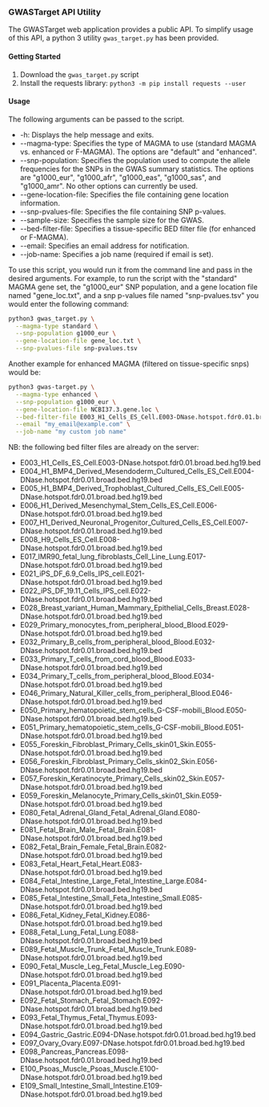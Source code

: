 ### GWASTarget API Utility

The GWASTarget web application provides a public API. To simplify usage of this API, a python 3 utility `gwas_target.py` has been provided.

#### Getting Started
1. Download the `gwas_target.py` script
2. Install the requests library: `python3 -m pip install requests --user`


#### Usage
The following arguments can be passed to the script.

- \-h: Displays the help message and exits.
- \--magma\-type: Specifies the type of MAGMA to use (standard MAGMA vs. enhanced or F-MAGMA). The options are "default" and "enhanced".
- \--snp\-population: Specifies the population used to compute the allele frequencies for the SNPs in the GWAS summary statistics. The options are "g1000_eur", "g1000_afr", "g1000_eas", "g1000_sas", and "g1000_amr". No other options can currently be used.
- \--gene\-location\-file: Specifies the file containing gene location information.
- \--snp\-pvalues\-file: Specifies the file containing SNP p\-values.
- \--sample\-size: Specifies the sample size for the GWAS.
- \--bed\-filter\-file: Specifies a tissue\-specific BED filter file (for enhanced or F-MAGMA).
- \--email: Specifies an email address for notification.
- \--job\-name: Specifies a job name (required if email is set).

To use this script, you would run it from the command line and pass in the desired arguments. For example, to run the script with the "standard" MAGMA gene set, the "g1000_eur" SNP population, and a gene location file named "gene_loc.txt", and a snp p-values file named "snp-pvalues.tsv" you would enter the following command:

```sh
python3 gwas_target.py \
  --magma-type standard \
  --snp-population g1000_eur \
  --gene-location-file gene_loc.txt \
  --snp-pvalues-file snp-pvalues.tsv
```

Another example for enhanced MAGMA (filtered on tissue-specific snps) would be:

```sh
python3 gwas-target.py \
  --magma-type enhanced \
  --snp-population g1000_eur \
  --gene-location-file NCBI37.3.gene.loc \
  --bed-filter-file E003_H1_Cells_ES_Cell.E003-DNase.hotspot.fdr0.01.broad.bed.hg19.bed \
  --email "my_email@example.com" \
  --job-name "my custom job name"
```


NB: the following bed filter files are already on the server:


- E003_H1_Cells_ES_Cell.E003-DNase.hotspot.fdr0.01.broad.bed.hg19.bed
- E004_H1_BMP4_Derived_Mesendoderm_Cultured_Cells_ES_Cell.E004-DNase.hotspot.fdr0.01.broad.bed.hg19.bed
- E005_H1_BMP4_Derived_Trophoblast_Cultured_Cells_ES_Cell.E005-DNase.hotspot.fdr0.01.broad.bed.hg19.bed
- E006_H1_Derived_Mesenchymal_Stem_Cells_ES_Cell.E006-DNase.hotspot.fdr0.01.broad.bed.hg19.bed
- E007_H1_Derived_Neuronal_Progenitor_Cultured_Cells_ES_Cell.E007-DNase.hotspot.fdr0.01.broad.bed.hg19.bed
- E008_H9_Cells_ES_Cell.E008-DNase.hotspot.fdr0.01.broad.bed.hg19.bed
- E017_IMR90_fetal_lung_fibroblasts_Cell_Line_Lung.E017-DNase.hotspot.fdr0.01.broad.bed.hg19.bed
- E021_iPS_DF_6.9_Cells_IPS_cell.E021-DNase.hotspot.fdr0.01.broad.bed.hg19.bed
- E022_iPS_DF_19.11_Cells_IPS_cell.E022-DNase.hotspot.fdr0.01.broad.bed.hg19.bed
- E028_Breast_variant_Human_Mammary_Epithelial_Cells_Breast.E028-DNase.hotspot.fdr0.01.broad.bed.hg19.bed
- E029_Primary_monocytes_from_peripheral_blood_Blood.E029-DNase.hotspot.fdr0.01.broad.bed.hg19.bed
- E032_Primary_B_cells_from_peripheral_blood_Blood.E032-DNase.hotspot.fdr0.01.broad.bed.hg19.bed
- E033_Primary_T_cells_from_cord_blood_Blood.E033-DNase.hotspot.fdr0.01.broad.bed.hg19.bed
- E034_Primary_T_cells_from_peripheral_blood_Blood.E034-DNase.hotspot.fdr0.01.broad.bed.hg19.bed
- E046_Primary_Natural_Killer_cells_from_peripheral_Blood.E046-DNase.hotspot.fdr0.01.broad.bed.hg19.bed
- E050_Primary_hematopoietic_stem_cells_G-CSF-mobili_Blood.E050-DNase.hotspot.fdr0.01.broad.bed.hg19.bed
- E051_Primary_hematopoietic_stem_cells_G-CSF-mobili_Blood.E051-DNase.hotspot.fdr0.01.broad.bed.hg19.bed
- E055_Foreskin_Fibroblast_Primary_Cells_skin01_Skin.E055-DNase.hotspot.fdr0.01.broad.bed.hg19.bed
- E056_Foreskin_Fibroblast_Primary_Cells_skin02_Skin.E056-DNase.hotspot.fdr0.01.broad.bed.hg19.bed
- E057_Foreskin_Keratinocyte_Primary_Cells_skin02_Skin.E057-DNase.hotspot.fdr0.01.broad.bed.hg19.bed
- E059_Foreskin_Melanocyte_Primary_Cells_skin01_Skin.E059-DNase.hotspot.fdr0.01.broad.bed.hg19.bed
- E080_Fetal_Adrenal_Gland_Fetal_Adrenal_Gland.E080-DNase.hotspot.fdr0.01.broad.bed.hg19.bed
- E081_Fetal_Brain_Male_Fetal_Brain.E081-DNase.hotspot.fdr0.01.broad.bed.hg19.bed
- E082_Fetal_Brain_Female_Fetal_Brain.E082-DNase.hotspot.fdr0.01.broad.bed.hg19.bed
- E083_Fetal_Heart_Fetal_Heart.E083-DNase.hotspot.fdr0.01.broad.bed.hg19.bed
- E084_Fetal_Intestine_Large_Fetal_Intestine_Large.E084-DNase.hotspot.fdr0.01.broad.bed.hg19.bed
- E085_Fetal_Intestine_Small_Feta_Intestine_Small.E085-DNase.hotspot.fdr0.01.broad.bed.hg19.bed
- E086_Fetal_Kidney_Fetal_Kidney.E086-DNase.hotspot.fdr0.01.broad.bed.hg19.bed
- E088_Fetal_Lung_Fetal_Lung.E088-DNase.hotspot.fdr0.01.broad.bed.hg19.bed
- E089_Fetal_Muscle_Trunk_Fetal_Muscle_Trunk.E089-DNase.hotspot.fdr0.01.broad.bed.hg19.bed
- E090_Fetal_Muscle_Leg_Fetal_Muscle_Leg.E090-DNase.hotspot.fdr0.01.broad.bed.hg19.bed
- E091_Placenta_Placenta.E091-DNase.hotspot.fdr0.01.broad.bed.hg19.bed
- E092_Fetal_Stomach_Fetal_Stomach.E092-DNase.hotspot.fdr0.01.broad.bed.hg19.bed
- E093_Fetal_Thymus_Fetal_Thymus.E093-DNase.hotspot.fdr0.01.broad.bed.hg19.bed
- E094_Gastric_Gastric.E094-DNase.hotspot.fdr0.01.broad.bed.hg19.bed
- E097_Ovary_Ovary.E097-DNase.hotspot.fdr0.01.broad.bed.hg19.bed
- E098_Pancreas_Pancreas.E098-DNase.hotspot.fdr0.01.broad.bed.hg19.bed
- E100_Psoas_Muscle_Psoas_Muscle.E100-DNase.hotspot.fdr0.01.broad.bed.hg19.bed
- E109_Small_Intestine_Small_Intestine.E109-DNase.hotspot.fdr0.01.broad.bed.hg19.bed
